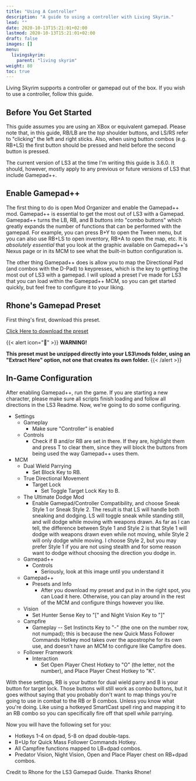 ```yaml
---
title: "Using A Controller"
description: "A guide to using a controller with Living Skyrim."
lead: ""
date: 2020-10-13T15:21:01+02:00
lastmod: 2020-10-13T15:21:01+02:00
draft: false
images: []
menu:
  livingskyrim:
    parent: "living skyrim"
weight: 80
toc: true
---
```


Living Skyrim supports a controller or gamepad out of the box. If you wish to use a controller, follow this guide.

## Before You Get Started
This guide assumes you are using an XBox or equivalent gamepad.  Please note that, in this guide, RB/LB are the *top* shoulder buttons, and LS/RS refer to "clicking" the left and right sticks.  Also, when using button combos (e.g. RB+LS) the first button should be pressed and held before the second button is pressed.

The current version of LS3 at the time I'm writing this guide is 3.6.0.  It should, however, mostly apply to any previous or future versions of LS3 that include Gamepad++.

## Enable Gamepad++

The first thing to do is open Mod Organizer and enable the Gamepad++ mod.  Gamepad++ is essential to get the most out of LS3 with a Gamepad.  Gamepad++ turns the LB, RB, and B buttons into "combo buttons" which greatly expands the number of functions that can be performed with the gamepad.  For example, you can press B+Y to open the Tween menu, but you can also use RB+LS to open inventory, RB+A to open the map, etc.  It is *absolutely essential* that you look at the graphic available on Gamepad++'s Nexus page or in its MCM to see what the built-in button configuration is.

The other thing Gamepad++ does is allow you to map the Directional Pad (and combos with the D-Pad) to keypresses, which is the key to getting the most out of LS3 with a gamepad.  I will upload a preset I've made for LS3 that you can load within the Gamepad++ MCM, so you can get started quickly, but feel free to configure it to your liking.

## Rhone's Gamepad Preset

First thing's first, download this preset. 

[Click Here to download the preset](https://drive.google.com/file/d/1HcuoBi-dJlOAHqi0JW7unnAQY4GUXIu0/view?usp=sharing)

{{< alert icon="🛑" >}}
**WARNING!**

**This preset must be unzipped directly into your LS3\mods folder, using an "Extract Here" option, not one that creates its own folder.**
{{< /alert >}}

## In-Game Configuration

After enabling Gamepad++, run the game.  If you are starting a new character, please make sure all scripts finish loading and follow all directions in the LS3 Readme.  Now, we're going to do some configuring.

- Settings
  - Gameplay
    - Make sure "Controller" is enabled
  - Controls
    - Check if B and/or RB are set in there.  If they are, highlight them and press T to clear them, since they will block the buttons from being used the way Gamepad++ uses them. 
- MCM
  - Dual Wield Parrying
    - Set Block Key to RB.
  - True Directional Movement
    - Target Lock
      - Set Toggle Target Lock Key to B.
  - The Ultimate Dodge Mod
    - Enable Gamepad/Controller Compatibility, and choose Sneak Style 1 or Sneak Style 2.  The result is that LS will handle both sneaking and dodging.  LS will toggle sneak while standing still, and will dodge while moving with weapons drawn.  As far as I can tell, the difference between Style 1 and Style 2 is that Style 1 will dodge with weapons drawn even while not moving, while Style 2 will only dodge while moving.  I choose Style 2, but you may prefer Style 1 if you are not using stealth and for some reason want to dodge without choosing the direction you dodge in.
  - Gamepad++
    - Controls
      - Seriously, look at this image until you understand it
  - Gamepad++
    - Presets and Info
      - After you download my preset and put in in the right spot, you can Load it here.  Otherwise, you can play around in the rest of the MCM and configure things however you like.
  - Vision
    - Set Hunter Sense Key to "[" and Night Vision Key to "]"
  - Campfire
    - Gameplay -- Set Instincts Key to "-" (the one on the number row, not numpad); this is because the new Quick Mass Follower Commands Hotkey mod takes over the apostrophe for its own use, and doesn't have an MCM to configure like Campfire does.
  - Follower Framework
    - Interaction
      - Set Open Player Chest Hotkey to "O" (the letter, not the number), and Place Player Chest Hotkey to "K".

With these settings, RB is your button for dual wield parry and B is your button for target lock.  Those buttons will still work as combo buttons, but it goes without saying that you probably don't want to map things you're going to use in combat to the RB or B combos.  Unless you know what you're doing.  Like using a hotkeyed SmartCast spell ring and mapping it to an RB combo so you can specifically fire off that spell *while* parrying.

Now you will have the following set for you:
- Hotkeys 1-4 on dpad, 5-8 on dpad double-taps.
- B+Up for Quick Mass Follower Commands Hotkey.
- All Campfire functions mapped to LB+dpad combos.
- Predator Vision, Night Vision, Open and Place Player chest on RB+dpad combos.

Credit to Rhone for the LS3 Gamepad Guide. Thanks Rhone!
